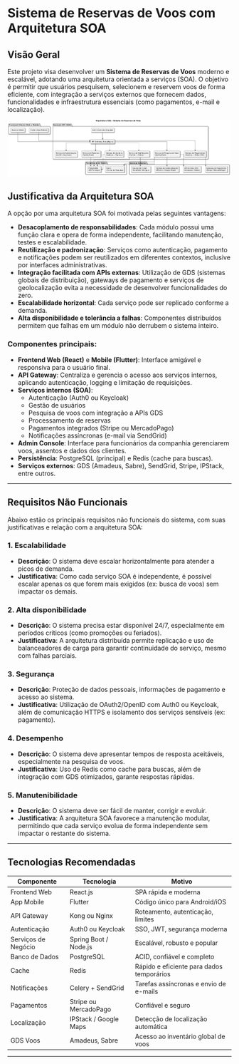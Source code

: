 # Sistema de Reservas de Voos com Arquitetura SOA

## Visão Geral

Este projeto visa desenvolver um **Sistema de Reservas de Voos** moderno e escalável, adotando uma arquitetura orientada a serviços (SOA). O objetivo é permitir que usuários pesquisem, selecionem e reservem voos de forma eficiente, com integração a serviços externos que fornecem dados, funcionalidades e infraestrutura essenciais (como pagamentos, e-mail e localização).

![Diagrama da Arquitetura SOA](./soaUml.png)

## Justificativa da Arquitetura SOA

A opção por uma arquitetura SOA foi motivada pelas seguintes vantagens:

- **Desacoplamento de responsabilidades**: Cada módulo possui uma função clara e opera de forma independente, facilitando manutenção, testes e escalabilidade.
- **Reutilização e padronização**: Serviços como autenticação, pagamento e notificações podem ser reutilizados em diferentes contextos, inclusive por interfaces administrativas.
- **Integração facilitada com APIs externas**: Utilização de GDS (sistemas globais de distribuição), gateways de pagamento e serviços de geolocalização evita a necessidade de desenvolver funcionalidades do zero.
- **Escalabilidade horizontal**: Cada serviço pode ser replicado conforme a demanda.
- **Alta disponibilidade e tolerância a falhas**: Componentes distribuídos permitem que falhas em um módulo não derrubem o sistema inteiro.

### Componentes principais:

- **Frontend Web (React)** e **Mobile (Flutter)**: Interface amigável e responsiva para o usuário final.
- **API Gateway**: Centraliza e gerencia o acesso aos serviços internos, aplicando autenticação, logging e limitação de requisições.
- **Serviços internos (SOA)**:
  - Autenticação (Auth0 ou Keycloak)
  - Gestão de usuários
  - Pesquisa de voos com integração a APIs GDS
  - Processamento de reservas
  - Pagamentos integrados (Stripe ou MercadoPago)
  - Notificações assíncronas (e-mail via SendGrid)
- **Admin Console**: Interface para funcionários da companhia gerenciarem voos, assentos e dados dos clientes.
- **Persistência**: PostgreSQL (principal) e Redis (cache para buscas).
- **Serviços externos**: GDS (Amadeus, Sabre), SendGrid, Stripe, IPStack, entre outros.

---

## Requisitos Não Funcionais

Abaixo estão os principais requisitos não funcionais do sistema, com suas justificativas e relação com a arquitetura SOA:

### 1. **Escalabilidade**

- **Descrição**: O sistema deve escalar horizontalmente para atender a picos de demanda.
- **Justificativa**: Como cada serviço SOA é independente, é possível escalar apenas os que forem mais exigidos (ex: busca de voos) sem impactar os demais.

### 2. **Alta disponibilidade**

- **Descrição**: O sistema precisa estar disponível 24/7, especialmente em períodos críticos (como promoções ou feriados).
- **Justificativa**: A arquitetura distribuída permite replicação e uso de balanceadores de carga para garantir continuidade do serviço, mesmo com falhas parciais.

### 3. **Segurança**

- **Descrição**: Proteção de dados pessoais, informações de pagamento e acesso ao sistema.
- **Justificativa**: Utilização de OAuth2/OpenID com Auth0 ou Keycloak, além de comunicação HTTPS e isolamento dos serviços sensíveis (ex: pagamento).

### 4. **Desempenho**

- **Descrição**: O sistema deve apresentar tempos de resposta aceitáveis, especialmente na pesquisa de voos.
- **Justificativa**: Uso de Redis como cache para buscas, além de integração com GDS otimizados, garante respostas rápidas.

### 5. **Manutenibilidade**

- **Descrição**: O sistema deve ser fácil de manter, corrigir e evoluir.
- **Justificativa**: A arquitetura SOA favorece a manutenção modular, permitindo que cada serviço evolua de forma independente sem impactar o restante do sistema.

---

## Tecnologias Recomendadas

| Componente                 | Tecnologia                            | Motivo |
|---------------------------|----------------------------------------|--------|
| Frontend Web              | React.js                               | SPA rápida e moderna |
| App Mobile                | Flutter                                | Código único para Android/iOS |
| API Gateway               | Kong ou Nginx                          | Roteamento, autenticação, limites |
| Autenticação              | Auth0 ou Keycloak                      | SSO, JWT, segurança moderna |
| Serviços de Negócio       | Spring Boot / Node.js                  | Escalável, robusto e popular |
| Banco de Dados            | PostgreSQL                             | ACID, confiável e completo |
| Cache                     | Redis                                  | Rápido e eficiente para dados temporários |
| Notificações              | Celery + SendGrid                      | Tarefas assíncronas e envio de e-mails |
| Pagamentos                | Stripe ou MercadoPago                  | Confiável e seguro |
| Localização               | IPStack / Google Maps                  | Detecção de localização automática |
| GDS Voos                  | Amadeus, Sabre                         | Acesso ao inventário global de voos |

---

